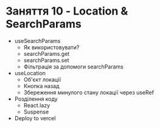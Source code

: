 # Заняття 10 - Location & SearchParams

- useSearchParams
  - Як використовувати?
  - searchParams.get
  - searchParams.set
  - Фільтрація за допомоги searchParams
- useLocation
  - Об'єкт локації
  - Кнопка назад
  - Збереження минулого стану локації через useRef
- Розділення коду
  - React.lazy
  - Suspense
- Deploy to vercel
